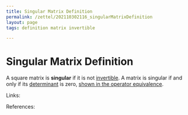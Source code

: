 ```yaml
---
title: Singular Matrix Definition
permalink: /zettel/202110302116_singularMatrixDefinition
layout: page
tags: definition matrix invertible

---
```

# Singular Matrix Definition

A square matrix is **singular** if it is not [invertible](202104292059_invertibleMatrixDefinition). A matrix is singular
if and only if its [determinant](202105091818_determinantMatrix) is zero, [shown in the operator equivalence](202105091747_invertibleEquivalentNonzeroDeterminant).


Links: 

References: 

